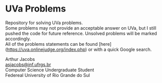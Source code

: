 # UVa Problems
Repository for solving UVa problems.<br/>
Some problems may not provide an acceptable answer on UVa, but I still pushed the code for future reference.
Unsolved problems will be marked accordingly.<br/>
All of the problems statements can be found [here] (https://uva.onlinejudge.org/index.php) or with a quick Google search.<br/>


Arthur Jacobs<br/>
asjacobs@inf.ufrgs.br<br/>
Computer Science Undergraduate Student<br/>
Federeal University of Rio Grande do Sul<br/>
